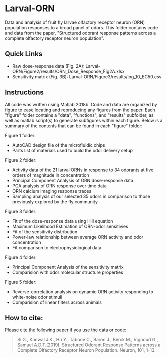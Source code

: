 # Larval-ORN

Data and analysis of fruit fly larvae olfactory receptor neuron (ORN) population responses to a broad panel of odors. This folder contains code and data from the paper, "Structured odorant response patterns across a complete olfactory receptor neuron population".



Quick Links
--------------------
* Raw dose-response data (Fig. 2A): Larval-ORN/Figure2/results/ORN_Dose_Response_Fig2A.xlsx
* Sensitivity matrix (Fig. 3B): Larval-ORN/Figure3/results/log_10_EC50.csv

Instructions
--------------------------------
All code was written using Matlab 2018b.
Code and data are organized by figure to ease locating and reproducing any figures from the paper.
Each "figure" folder contains a "data", "functions", and "results" subfolder, as well as matlab script(s) to generate subfigures within each figure. Below is a summary of the contents that can be found in each "figure" folder:

Figure 1 folder:
* AutoCAD design file of the microfluidic chips
* Parts list of materials used to build the odor delivery setup

Figure 2 folder:
* Activity data of the 21 larval ORNs in response to 34 odorants at five orders of magnitude in concentration
* Principal Component Analysis of ORN dose-response data
* PCA analysis of ORN response over time data
* ORN calcium imaging response traces
* Sampling analysis of our selected 35 odors in comparison to those previously explored by the fly community

Figure 3 folder:
* Fit of the dose-response data using Hill equation
* Maximum Likelihood Estimation of ORN-odor sensitivies
* Fit of the sensitivity distribution
* Power-law relationship between average ORN activity and odor concentration
* Fit comparison to electrophysiological data

Figure 4 folder:
* Principal Component Analysis of the sensitivity matrix
* Comparision with odor molecular structure properties

Figure 5 folder:
* Reverse-correlation analysis on dynamic ORN activity responding to white-noise odor stimuli
* Comparision of linear filters across animals


How to cite:
----------------
Please cite the following paper if you use the data or code:

> Si G., Kanwal J.K., Hu Y., Tabone C., Baron J., Berck M., Vignoud G., Samuel A.D.T.(2019). Structured Odorant Response Patterns across a Complete Olfactory Receptor Neuron Population. Neuron, 101, 1-13.
